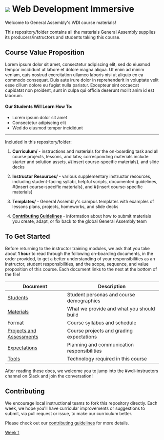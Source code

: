 # ![](https://ga-dash.s3.amazonaws.com/production/assets/logo-9f88ae6c9c3871690e33280fcf557f33.png) Web Development Immersive

Welcome to General Assembly's WDI course materials!

This repository/folder contains all the materials General Assembly supplies its producers/instructors and students taking this course.

## Course Value Proposition

<!--  Taken from the course's confluence -->

Lorem ipsum dolor sit amet, consectetur adipiscing elit, sed do eiusmod tempor incididunt ut labore et dolore magna aliqua. Ut enim ad minim veniam, quis nostrud exercitation ullamco laboris nisi ut aliquip ex ea commodo consequat. Duis aute irure dolor in reprehenderit in voluptate velit esse cillum dolore eu fugiat nulla pariatur. Excepteur sint occaecat cupidatat non proident, sunt in culpa qui officia deserunt mollit anim id est laborum.

#### Our Students Will Learn How To:

<!-- a bulleted list of learning goals from the RMI doc from ga.co or confluence -->

- Lorem ipsum dolor sit amet
- Consectetur adipiscing elit
- Wed do eiusmod tempor incididunt

---

Included in this repository/folder:

1. **Curriculum/** - instructions and materials for the on-boarding task and all course projects, lessons, and labs; corresponding materials include starter and solution assets, #{insert course-specific materials}, and slide decks

2. **Instructor Resources/** - various supplementary instructor resources, including student-facing syllabi, helpful scripts, documented guidelines, #{insert course-specific materials}, and #{insert course-specific materials}

3. **Templates/** - General Assembly's campus templates with examples of lessons plans, projects, homeworks, and slide decks

4. [**Contributing Guidelines**](contributing-guidelines.md) - information about how to submit materials you create, adapt, or fix back to the global General Assembly team


## To Get Started

Before returning to the instructor training modules, we ask that you take about **1 hour** to read through the following on-boarding documents, in the order provided, to get a better understanding of your responsibilities as an instructor, student responsibilities, and the scope, sequence, and value proposition of this course.  Each document links to the next at the bottom of the file!

Document                             | Description
----------------------------------- | ------------------------------------------
[Students](curriculum/01-getting-started/01-students.md) | Student personas and course demographics
[Materials](curriculum/01-getting-started/02-course-materials.md) | What we provide and what you should build
[Format](curriculum/01-getting-started/03-course-format.md) | Course syllabus and schedule
[Projects and Assessments](curriculum/01-getting-started/04-projects-assessments.md) | Course projects and grading expectations
[Expectations](curriculum/01-getting-started/05-instructor-expectations.md) | Planning and communication responsibilities
[Tools](curriculum/01-getting-started/06-tech-guide.md) | Technology required in this course


After reading these docs, we welcome you to jump into the #wdi-instructors channel on Slack and join the conversation!

## Contributing

We encourage local instructional teams to fork this repository directly.  Each week, we hope you'll have curricular improvements or suggestions to submit, via pull request or issue, to make our curriculum better.

Please check out our [contributing guidelines](contributing.md) for more details.

[Week 1](week-1/README.md)
